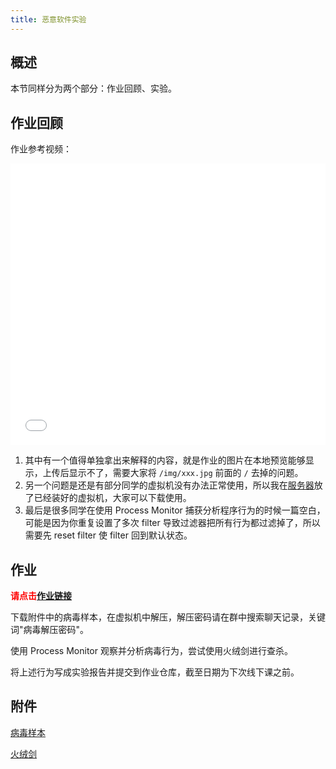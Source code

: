 ```yaml
---
title: 恶意软件实验
---
```


## 概述

本节同样分为两个部分：作业回顾、实验。

## 作业回顾

作业参考视频：

<iframe src="//player.bilibili.com/player.html?aid=75651730&cid=129418999&page=1" scrolling="no" border="0" frameborder="no" framespacing="0" allowfullscreen="true" width=100% height=450px> </iframe>

1. 其中有一个值得单独拿出来解释的内容，就是作业的图片在本地预览能够显示，上传后显示不了，需要大家将 `/img/xxx.jpg` 前面的 `/` 去掉的问题。
2. 另一个问题是还是有部分同学的虚拟机没有办法正常使用，所以我在[服务器](http://202.205.24.235:8000)放了已经装好的虚拟机，大家可以下载使用。
3. 最后是很多同学在使用 Process Monitor 捕获分析程序行为的时候一篇空白，可能是因为你重复设置了多次 filter 导致过滤器把所有行为都过滤掉了，所以需要先 reset filter 使 filter 回到默认状态。

## 作业

<b style="color:red;">请点击[作业链接](https://classroom.github.com/a/uqwBUvGi)</b>

下载附件中的病毒样本，在虚拟机中解压，解压密码请在群中搜索聊天记录，关键词"病毒解压密码"。

使用 Process Monitor 观察并分析病毒行为，尝试使用火绒剑进行查杀。

将上述行为写成实验报告并提交到作业仓库，截至日期为下次线下课之前。

## 附件

[病毒样本](警告！！！病毒.rar)

[火绒剑](hrsword.exe)
